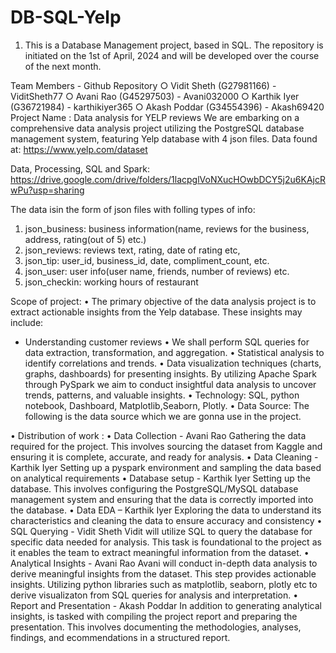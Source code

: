 # DB-SQL-Yelp


1. This is a Database Management project, based in SQL.
   The repository is initiated on the 1st of April, 2024 and will be developed over the course of the next month.
   

Team Members -
Github Repository
○ Vidit Sheth (G27981166) - ViditSheth77
○ Avani Rao (G45297503) - Avani032000 
○ Karthik Iyer (G36721984) - karthikiyer365
○ Akash Poddar (G34554396) - Akash69420
Project Name : Data analysis for YELP reviews
We are embarking on a comprehensive data analysis project utilizing the PostgreSQL database management system, featuring Yelp database with 4 json files. 
Data found at: https://www.yelp.com/dataset

Data, Processing, SQL and Spark: https://drive.google.com/drive/folders/1lacpglVoNXucHOwbDCY5j2u6KAjcRwPu?usp=sharing


The data isin the form of json files with folling types of info:
1. json_business: business information(name, reviews for the business, address, rating(out of 5) etc.)
2. json_reviews: reviews text, rating, date of rating etc,
3. json_tip: user_id, business_id, date, compliment_count, etc.
4. json_user: user info(user name, friends, number of reviews) etc.
5. json_checkin: working hours of restaurant


Scope of project:
• The primary objective of the data analysis project is to extract actionable insights from the Yelp database. These insights may include:
- Understanding customer reviews
• We shall perform SQL queries for data extraction, transformation, and aggregation.
• Statistical analysis to identify correlations and trends.
• Data visualization techniques (charts, graphs, dashboards) for presenting insights.
By utilizing Apache Spark through PySpark we aim to conduct insightful data analysis to uncover trends, patterns, and valuable insights.
• Technology: SQL, python notebook, Dashboard, Matplotlib,Seaborn, Plotly.
• Data Source: The following is the data source which we are gonna use in the project.

• Distribution of work :
• Data Collection - Avani Rao
Gathering the data required for the project. This involves sourcing the dataset from Kaggle and ensuring it is complete, accurate, and ready for analysis. 
• Data Cleaning - Karthik Iyer
Setting up a pyspark environment and sampling the data based on analytical requirements
• Database setup - Karthik Iyer
Setting up the database. This involves configuring the PostgreSQL/MySQL database management system and ensuring that the data is correctly imported into the database.
• Data EDA – Karthik Iyer
Exploring the data to understand its characteristics and cleaning the data to ensure accuracy and consistency
• SQL Querying - Vidit Sheth
Vidit will utilize SQL to query the database for specific data needed for analysis. This task is foundational to the project as it enables the team to extract meaningful information from the dataset.
• Analytical Insights - Avani Rao
Avani will conduct in-depth data analysis to derive meaningful insights from the dataset. This step provides actionable insights. 
Utilizing python libraries such as matplotlib, seaborn, plotly etc to derive visualizaton from SQL queries for analysis and interpretation.
• Report and Presentation - Akash Poddar
In addition to generating analytical insights, is tasked with compiling the project report and preparing the presentation. This involves documenting the methodologies, analyses, findings, and ecommendations in a structured report.
